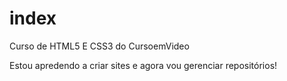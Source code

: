 # index
 Curso de HTML5 E CSS3 do CursoemVideo

Estou apredendo a criar sites e agora vou gerenciar repositórios!
